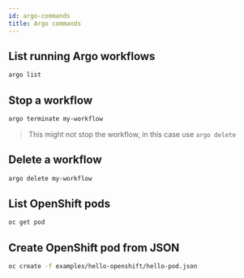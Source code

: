 ```yaml
---
id: argo-commands
title: Argo commands
---
```


## List running Argo workflows

```bash
argo list
```

## Stop a workflow

```bash
argo terminate my-workflow
```

> This might not stop the workflow, in this case use `argo delete`

## Delete a workflow

```bash
argo delete my-workflow
```

## List OpenShift pods

```bash
oc get pod
```

## Create OpenShift pod from JSON

```bash
oc create -f examples/hello-openshift/hello-pod.json
```
